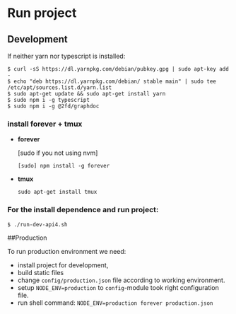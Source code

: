 # Run project

## Development
If neither yarn nor typescript is installed:

```
$ curl -sS https://dl.yarnpkg.com/debian/pubkey.gpg | sudo apt-key add -
$ echo "deb https://dl.yarnpkg.com/debian/ stable main" | sudo tee /etc/apt/sources.list.d/yarn.list
$ sudo apt-get update && sudo apt-get install yarn
$ sudo npm i -g typescript
$ sudo npm i -g @2fd/graphdoc

```

### install forever + tmux

* **forever**

  \[sudo if you not using nvm\]

  ```
  [sudo] npm install -g forever
  ```

* **tmux**

  ```
  sudo apt-get install tmux
  ```

### For the install dependence and run project:

```bash
$ ./run-dev-api4.sh
```
##Production

To run production environment we need:
- install project for development,
- build static files
- change `config/production.json` file according to working environment.
- setup `NODE_ENV=production` to `config`-module took right configuration file.
- run shell command: `NODE_ENV=production forever production.json`



